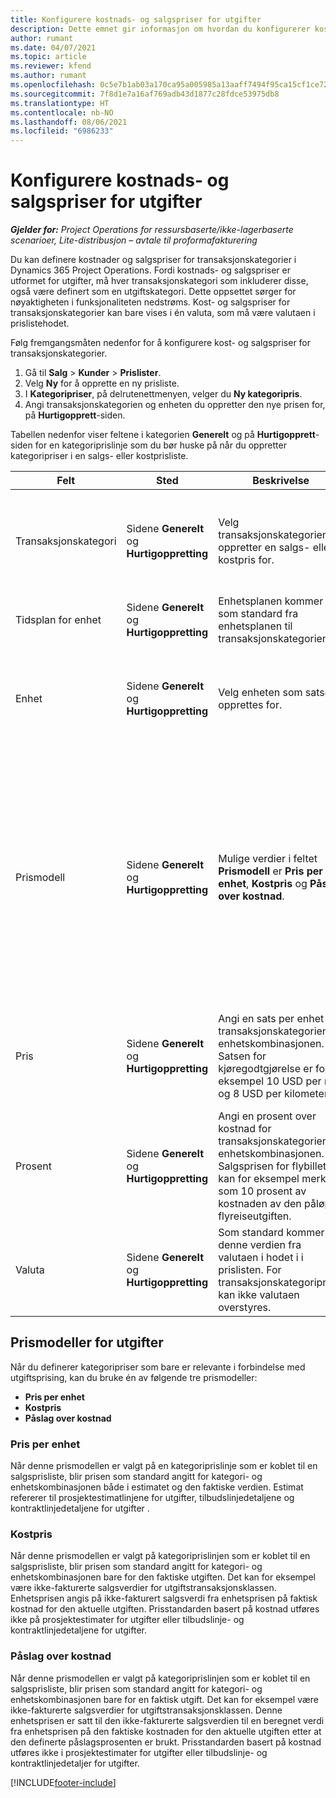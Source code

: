 ```yaml
---
title: Konfigurere kostnads- og salgspriser for utgifter
description: Dette emnet gir informasjon om hvordan du konfigurerer kostnads- og salgssatser for transaksjons- og utgiftskategoriene.
author: rumant
ms.date: 04/07/2021
ms.topic: article
ms.reviewer: kfend
ms.author: rumant
ms.openlocfilehash: 0c5e7b1ab03a170ca95a005985a13aaff7494f95ca15cf1ce726674ae9a14222
ms.sourcegitcommit: 7f8d1e7a16af769adb43d1877c28fdce53975db8
ms.translationtype: HT
ms.contentlocale: nb-NO
ms.lasthandoff: 08/06/2021
ms.locfileid: "6986233"
---
```

# <a name="set-up-cost-and-sales-rates-for-expenses"></a>Konfigurere kostnads- og salgspriser for utgifter

_**Gjelder for:** Project Operations for ressursbaserte/ikke-lagerbaserte scenarioer, Lite-distribusjon – avtale til proformafakturering_

Du kan definere kostnader og salgspriser for transaksjonskategorier i Dynamics 365 Project Operations. Fordi kostnads- og salgspriser er utformet for utgifter, må hver transaksjonskategori som inkluderer disse, også være definert som en utgiftskategori. Dette oppsettet sørger for nøyaktigheten i funksjonaliteten nedstrøms. Kost- og salgspriser for transaksjonskategorier kan bare vises i én valuta, som må være valutaen i prislistehodet.

Følg fremgangsmåten nedenfor for å konfigurere kost- og salgspriser for transaksjonskategorier. 

1. Gå til **Salg** > **Kunder** > **Prislister**.
2. Velg **Ny** for å opprette en ny prisliste. 
3. I **Kategoripriser**, på delrutenettmenyen, velger du **Ny kategoripris**. 
4. Angi transaksjonskategorien og enheten du oppretter den nye prisen for, på **Hurtigopprett**-siden.

Tabellen nedenfor viser feltene i kategorien **Generelt** og på **Hurtigopprett**-siden for en kategoriprislinje som du bør huske på når du oppretter kategoripriser i en salgs- eller kostprisliste.

| Felt | Sted | Beskrivelse | Nedstrøms påvirkning |
| --- | --- | --- | --- |
| Transaksjonskategori | Sidene **Generelt** og **Hurtigoppretting** | Velg transaksjonskategorien du oppretter en salgs- eller kostpris for. | Transaksjonskategorien i det innkommende estimatet eller den faktiske verdien for utgift samsvares mot denne linjen for å angi standard kost- eller salgssats for transaksjonskategorien. |
| Tidsplan for enhet | Sidene **Generelt** og **Hurtigoppretting** | Enhetsplanen kommer som standard fra enhetsplanen til transaksjonskategorien. | Dette feltet har ingen nedstrøms påvirkning. |
| Enhet | Sidene **Generelt** og **Hurtigoppretting** | Velg enheten som satsene opprettes for. | Enheten i det innkommende estimatet eller den faktiske verdien samsvares mot enheten på denne linjen for å standardisere satsen for utgiftsestimatet eller den faktiske verdien. |
| Prismodell | Sidene **Generelt** og **Hurtigoppretting** | Mulige verdier i feltet **Prismodell** er **Pris per enhet**, **Kostpris** og **Påslag over kostnad**. | Under prisoppsettet låser **Pris per enhet** feltet **Prosent** på kategoriprislinjen. Hvis **Kostpris** er valgt, er feltene **Pris** og **Prosent** låst i salgsprislisten. Hvis du velger **Påslag over kostnad**, låses **Pris**-feltet i salgsprislisten. På en innkommende faktisk linje for utgift fører prismodellen **Kostpris** og **Påslag over kostnad** til at den tilsvarende, ikke-fakturerte salgslinjen blir tilordnet en pris som er lik den faktiske kostprisen, eller som beregnes som påslag over prisen. |
| Pris | Sidene **Generelt** og **Hurtigoppretting** | Angi en sats per enhet for transaksjonskategorien og enhetskombinasjonen. Satsen for kjøregodtgjørelse er for eksempel 10 USD per mile og 8 USD per kilometer. | Kjøregodtgjørelsen er satsen som angis soom standard for pris eller kostnad per enhet for det innkommende estimatet eller den faktiske linjen for en utgiftstransaksjonsklasse.|
| Prosent | Sidene **Generelt** og **Hurtigoppretting** | Angi en prosent over kostnad for transaksjonskategorien og enhetskombinasjonen. Salgsprisen for flybilletter kan for eksempel merkes som 10 prosent av kostnaden av den påløpte flyreiseutgiften. | Denne prosenten over kostnad er bare relevant i en salgsprisliste når den valgte prismetoden er **Påslag over kostnad**. |
| Valuta | Sidene **Generelt** og **Hurtigoppretting** | Som standard kommer denne verdien fra valutaen i hodet i i prislisten. For transaksjonskategoripriser kan ikke valutaen overstyres. | Denne valutaen settes som standard på prisen per enhet på den innkommende faktiske linjen i utgiftstransaksjonsklassen for kostnader og salg. |

## <a name="pricing-methods-for-expenses"></a>Prismodeller for utgifter

Når du definerer kategoripriser som bare er relevante i forbindelse med utgiftsprising, kan du bruke én av følgende tre prismodeller:

- **Pris per enhet**
- **Kostpris**
- **Påslag over kostnad**

### <a name="price-per-unit"></a>Pris per enhet
Når denne prismodellen er valgt på en kategoriprislinje som er koblet til en salgsprisliste, blir prisen som standard angitt for kategori- og enhetskombinasjonen både i estimatet og den faktiske verdien. Estimat refererer til prosjektestimatlinjene for utgifter, tilbudslinjedetaljene og kontraktlinjedetaljene for utgifter .

### <a name="at-cost"></a>Kostpris
Når denne prismodellen er valgt på kategoriprislinjen som er koblet til en salgsprisliste, blir prisen som standard angitt for kategori- og enhetskombinasjonen bare for den faktiske utgiften. Det kan for eksempel være ikke-fakturerte salgsverdier for utgiftstransaksjonsklassen. Enhetsprisen angis på ikke-fakturert salgsverdi fra enhetsprisen på faktisk kostnad for den aktuelle utgiften. Prisstandarden basert på kostnad utføres ikke på prosjektestimater for utgifter eller tilbudslinje- og kontraktlinjedetaljene for utgifter.

### <a name="markup-over-cost"></a>Påslag over kostnad
Når denne prismodellen er valgt på kategoriprislinjen som er koblet til en salgsprisliste, blir prisen som standard angitt for kategori- og enhetskombinasjonen bare for en faktisk utgift. Det kan for eksempel være ikke-fakturerte salgsverdier for utgiftstransaksjonsklassen. Denne enhetsprisen er satt til den ikke-fakturerte salgsverdien til en beregnet verdi fra enhetsprisen på den faktiske kostnaden for den aktuelle utgiften etter at den definerte påslagsprosenten er brukt. Prisstandarden basert på kostnad utføres ikke i prosjektestimater for utgifter eller tilbudslinje- og kontraktlinjedetaljer for utgifter.


[!INCLUDE[footer-include](../includes/footer-banner.md)]
